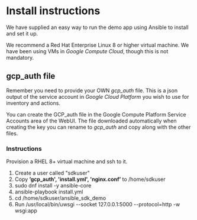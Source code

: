 # Install instructions

We have supplied an easy way to run the demo app using Ansible to install and set it up.

We recommend a Red Hat Enterprise Linux 8 or higher virtual machine. We have been using VMs in *Google Compute Cloud*, though this is not mandatory.

## gcp_auth file
Remember you need to provide your OWN *gcp_auth* file. This is a json output of the service account in *Google Cloud Platform* you wish to use for inventory and actions.

You can create the GCP_auth file in the Google Compute Platform Service Accounts area of the WebUI. The file downloaded automatically when creating the key you can rename to *gcp_auth* and copy along with the other files.

### Instructions 

Provision a RHEL 8+ virtual machine and ssh to it.

1. Create a user called "sdkuser"
2. Copy **’gcp_auth', 'install.yml', 'nginx.conf’** to /home/sdkuser
3. sudo dnf install -y ansible-core
4. ansible-playbook install.yml
5. cd /home/sdkuser/ansible_sdk_demo 
6. Run /usr/local/bin/uwsgi --socket 127.0.0.1:5000  --protocol=http -w wsgi:app 
